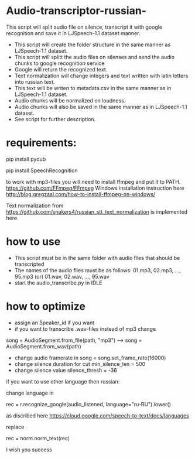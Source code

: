 # Audio-transcriptor-russian-
This script will split audio file on silence, transcript it with google recognition and save it in LJSpeech-1.1 dataset manner.
- This script will create the folder structure in the same manner as LJSpeech-1.1 dataset.
- This script will splitt the audio files on silenses and send the audio chunks to google recognition service
- Google will return the recognized text.
- Text normalization will change integers and text written with latin letters into russian text. 
- This text will be writen to metadata.csv in the same manner as in LJSpeech-1.1 dataset.
- Audio chunks will be normalized on loudness.
- Audio chunks will also be saved in the same manner as in LJSpeech-1.1 dataset.
- See script for further description.

# requirements:
pip install pydub

pip install SpeechRecognition

to work with mp3-files you will need to install ffmpeg and put it to PATH. https://github.com/FFmpeg/FFmpeg Windows installation instruction here http://blog.gregzaal.com/how-to-install-ffmpeg-on-windows/

Text normalization from https://github.com/snakers4/russian_stt_text_normalization is implemented here. 

# how to use
- This script must be in the same folder with audio files that should be transcripted
- The names of the audio files must be as follows: 01.mp3, 02.mp3, ..., 95.mp3 (or) 01.wav, 02.wav, ..., 95.wav
- start the audio_transcribe.py in IDLE 

# how to optimize
- assign an Speaker_id if you want
- if you want to transcribe .wav-files instead of mp3 change 

song = AudioSegment.from_file(path, "mp3") --> song = AudioSegment.from_wav(path)

- change audio framerate in song = song.set_frame_rate(16000)
- change silence duration for cut min_silence_len = 500
- change silence value silence_thresh = -36

if you want to use other language then russian:

change language in

rec = r.recognize_google(audio_listened, language="ru-RU").lower() 

as discribed here https://cloud.google.com/speech-to-text/docs/languages

replace 

rec = norm.norm_text(rec)


I wish you success
